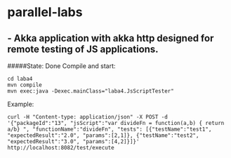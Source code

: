 # parallel-labs
## - Akka application with akka http designed for remote testing of JS applications.
#####State: Done
Compile and start:
```
cd laba4
mvn compile
mvn exec:java -Dexec.mainClass="laba4.JsScriptTester"
```
Example:
```
curl -H "Content-type: application/json" -X POST -d '{"packageId":"13", "jsScript":"var divideFn = function(a,b) { return a/b} ", "functionName":"divideFn", "tests": [{"testName":"test1", "expectedResult":"2.0", "params":[2,1]}, {"testName":"test2", "expectedResult":"3.0", "params":[4,2]}]}' http://localhost:8082/test/execute

```

